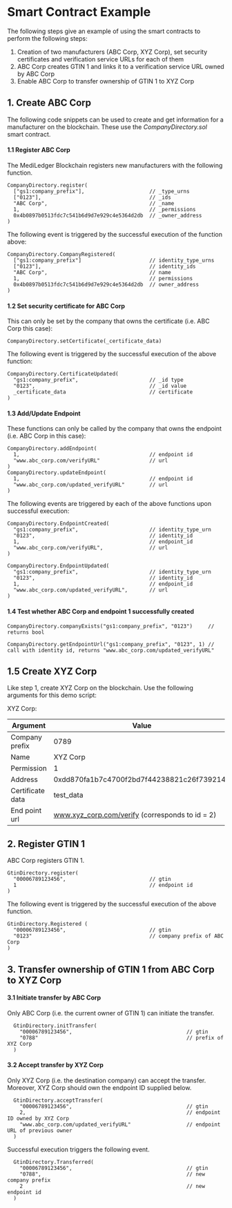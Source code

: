 # Smart Contract Example
The following steps give an example of using the smart contracts to perform the following steps:
1. Creation of two manufacturers (ABC Corp, XYZ Corp), set security certificates and verification service URLs for each of them
2. ABC Corp creates GTIN 1 and links it to a verification service URL owned by ABC Corp
3. Enable ABC Corp to transfer ownership of GTIN 1 to XYZ Corp

## 1. Create ABC Corp

The following code snippets can be used to create and get information for a manufacturer on the blockchain. These use the *CompanyDirectory.sol* smart contract.

#### 1.1 Register ABC Corp

The MediLedger Blockchain registers new manufacturers with the following function.

```
CompanyDirectory.register(
  ["gs1:company_prefix"],                     // _type_urns
  ["0123"],                                   // _ids
  "ABC Corp",                                 // _name
  1,                                          // _permissions
  0x4b0897b0513fdc7c541b6d9d7e929c4e5364d2db  // _owner_address
)
```
The following event is triggered by the successful execution of the function above:

```
CompanyDirectory.CompanyRegistered(
  ["gs1:company_prefix"]                      // identity_type_urns
  ["0123"],                                   // identity_ids
  "ABC Corp",                                 // name
  1,                                          // permissions
  0x4b0897b0513fdc7c541b6d9d7e929c4e5364d2db  // owner_address
)
```
#### 1.2 Set security certificate for ABC Corp

This can only be set by the company that owns the certificate (i.e. ABC Corp this case):
```
CompanyDirectory.setCertificate(_certificate_data)
```
The following event is triggered by the successful execution of the above function:

```
CompanyDirectory.CertificateUpdated(
  "gs1:company_prefix",                       // _id type
  "0123",                                     // _id value
  _certificate_data                           // certificate
)
```

#### 1.3 Add/Update Endpoint
These functions can only be called by the company that owns the endpoint (i.e. ABC Corp in this case):
```
CompanyDirectory.addEndpoint(
  1,                                          // endpoint id
  "www.abc_corp.com/verifyURL"                // url
)
CompanyDirectory.updateEndpoint(
  1,                                          // endpoint id
  "www.abc_corp.com/updated_verifyURL"        // url
)
```
The following events are triggered by each of the above functions upon successful execution:

```
CompanyDirectory.EndpointCreated(
  "gs1:company_prefix",                       // identity_type_urn
  "0123",                                     // identity_id
  1,                                          // endpoint_id
  "www.abc_corp.com/verifyURL",               // url
)

CompanyDirectory.EndpointUpdated(
  "gs1:company_prefix",                       // identity_type_urn
  "0123",                                     // identity_id
  1,                                          // endpoint_id
  "www.abc_corp.com/updated_verifyURL",       // url
)
```

#### 1.4 Test whether ABC Corp and endpoint 1 successfully created

```
CompanyDirectory.companyExists("gs1:company_prefix", "0123")     // returns bool

CompanyDirectory.getEndpointUrl("gs1:company_prefix", "0123", 1) // call with identity id, returns "www.abc_corp.com/updated_verifyURL"
```

## 1.5 Create XYZ Corp

Like step 1, create XYZ Corp on the blockchain. Use the following arguments for this demo script:

XYZ Corp:

| Argument      | Value         |
| ------------- |-------------|
|Company prefix | 0789|
|Name | XYZ Corp |
|Permission| 1 |
|Address| 0xdd870fa1b7c4700f2bd7f44238821c26f7392148 |
|Certificate data| test_data |
|End point url | www.xyz_corp.com/verify   (corresponds to id = 2) |


## 2. Register GTIN 1

ABC Corp registers GTIN 1.

```
GtinDirectory.register(
  "00006789123456",                           // gtin
  1                                           // endpoint id
)
```
The following event is triggered by the successful execution of the above function.

```
GtinDirectory.Registered (
  "00006789123456",                           // gtin
  "0123"                                      // company prefix of ABC Corp
)
```

## 3. Transfer ownership of GTIN 1 from ABC Corp to XYZ Corp

#### 3.1 Initiate transfer by ABC Corp

Only ABC Corp (i.e. the current owner of GTIN 1) can initiate the transfer.

```
  GtinDirectory.initTransfer(
    "00006789123456",                                     // gtin
    "0788"                                                // prefix of XYZ Corp
  )
```

#### 3.2 Accept transfer by XYZ Corp

Only XYZ Corp (i.e. the destination company) can accept the transfer. Moreover, XYZ Corp should own the endpoint ID supplied below.

```
  GtinDirectory.acceptTransfer(
    "00006789123456",                                     // gtin
    2,                                                    // endpoint ID owned by XYZ Corp
    "www.abc_corp.com/updated_verifyURL"                  // endpoint URL of previous owner
  )
```

Successful execution triggers the following event.

```
  GtinDirectory.Transferred(
    "00006789123456",                                     // gtin
    "0788",                                               // new company prefix
    2                                                     // new endpoint id
  )
```
